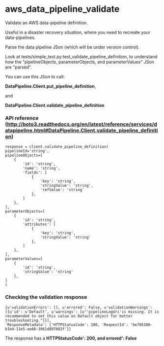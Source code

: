 # aws_data_pipeline_validate
Validate an AWS data-pipeline definition.  

Useful in a disaster recovery situation, where you need to recreate your data-pipelines.

Parse the data pipeline JSon (which will be under version control).

Look at tests/simple_test.py:test_validate_pipeline_definition, to understand how the "pipelineObjects, parameterObjects, and parameterValues" JSon are "parsed".

You can use this JSon to call: 

**DataPipeline.Client.put_pipeline_definition**, 

and 

**DataPipeline.Client.validate_pipeline_definition**

### API reference (http://boto3.readthedocs.org/en/latest/reference/services/datapipeline.html#DataPipeline.Client.validate_pipeline_definition)


    response = client.validate_pipeline_definition(
    pipelineId='string',
    pipelineObjects=[
        {
            'id': 'string',
            'name': 'string',
            'fields': [
                {
                    'key': 'string',
                    'stringValue': 'string',
                    'refValue': 'string'
                },
            ]
        },
    ],
    parameterObjects=[
        {
            'id': 'string',
            'attributes': [
                {
                    'key': 'string',
                    'stringValue': 'string'
                },
            ]
        },
    ],
    parameterValues=[
        {
            'id': 'string',
            'stringValue': 'string'
        },
    ]
    )

### Checking the validation response

    {u'validationErrors': [], u'errored': False, u'validationWarnings': 
    [{u'id': u'Default', u'warnings': [u"'pipelineLogUri'is missing. It is recommended to set this value on Default object for better troubleshooting."]}], 
    'ResponseMetadata': {'HTTPStatusCode': 200, 'RequestId': 'be705380-b1b4-11e5-ae68-3961d897082f'}}

The response has a **HTTPStatusCode': 200, and errored': False**


